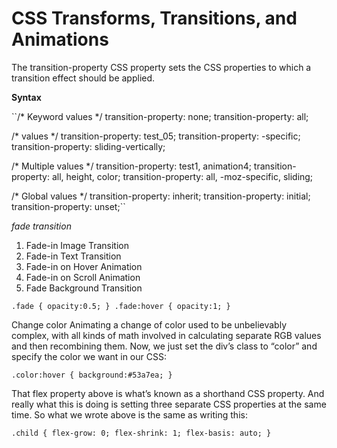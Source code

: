 # CSS Transforms, Transitions, and Animations


The transition-property CSS property sets the CSS properties to which a transition effect should be applied.



**Syntax**


``/* Keyword values */
transition-property: none;
transition-property: all;

/* <custom-ident> values */
transition-property: test_05;
transition-property: -specific;
transition-property: sliding-vertically;

/* Multiple values */
transition-property: test1, animation4;
transition-property: all, height, color;
transition-property: all, -moz-specific, sliding;

/* Global values */
transition-property: inherit;
transition-property: initial;
transition-property: unset;``



*fade transition*

1. Fade-in Image Transition
2. Fade-in Text Transition
3. Fade-in on Hover Animation
4. Fade-in on Scroll Animation
5. Fade Background Transition

``.fade
{
        opacity:0.5;
}
.fade:hover
{
        opacity:1;
}``



Change color Animating a change of color used to be unbelievably complex, with all kinds of math involved in calculating separate RGB values and then recombining them. Now, we just set the div’s class to “color” and specify the color we want in our CSS:

``.color:hover
{
        background:#53a7ea;
}``



That flex property above is what’s known as a shorthand CSS property. And really what this is doing is setting three separate CSS properties at the same time. So what we wrote above is the same as writing this:

``.child {
  flex-grow: 0;
  flex-shrink: 1;
  flex-basis: auto;
}``